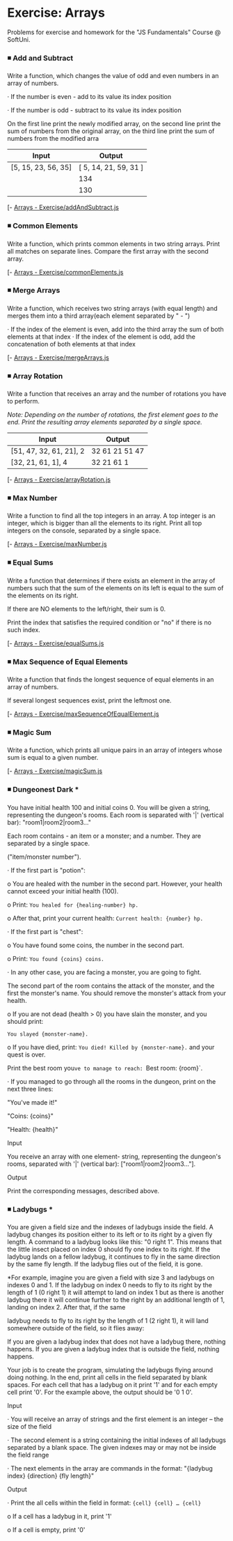 # Exercise: Arrays
Problems for exercise and homework for the "JS Fundamentals" Course @ SoftUni.

### :black_medium_small_square: Add and Subtract

Write a function, which changes the value of odd and even numbers in an array of numbers.

· If the number is even - add to its value its index position

· If the number is odd - subtract to its value its index position

On the first line print the newly modified array, on the second line print the sum of numbers from the original array, on the third line print the sum of numbers from the modified arra

| Input                |  Output              |
| -------------        | -------------        |
| [5, 15, 23, 56, 35]  | [ 5, 14, 21, 59, 31 ]| 
|                      |  134                 |
|                      | 130                  |

[- [ Arrays - Exercise/addAndSubtract.js](https://github.com/MirelaKostova/Programming-Fundamentals-with-JavaScript-SoftUni/blob/main/Arrays%20-%20Exercise/addAndSubtract.js)

### :black_medium_small_square: Common Elements

Write a function, which prints common elements in two string arrays. Print all matches on separate lines. 
Compare the first array with the second array.

[- [ Arrays - Exercise/commonElements.js](https://github.com/MirelaKostova/Programming-Fundamentals-with-JavaScript-SoftUni/blob/main/Arrays%20-%20Exercise/commonElements.js)

### :black_medium_small_square: Merge Arrays

Write a function, which receives two string arrays (with equal length) and merges them into a third array(each element separated by " - ")

· If the index of the element is even, add into the third array the sum of both elements at that index
· If the index of the element is odd, add the concatenation of both elements at that index

[- [ Arrays - Exercise/mergeArrays.js](https://github.com/MirelaKostova/Programming-Fundamentals-with-JavaScript-SoftUni/blob/main/Arrays%20-%20Exercise/mergeArrays.js)

### :black_medium_small_square: Array Rotation
Write a function that receives an array and the number of rotations you have to perform.

*Note: Depending on the number of rotations, the first element goes to the end. Print the resulting array elements separated by a single space.*

| Input                   |  Output              |
| -------------           | -------------        |
| [51, 47, 32, 61, 21], 2 | 32 61 21 51 47|      |
| [32, 21, 61, 1], 4      | 32 21 61 1           |

[- [ Arrays - Exercise/arrayRotation.js](https://github.com/MirelaKostova/Programming-Fundamentals-with-JavaScript-SoftUni/blob/main/Arrays%20-%20Exercise/arrayRotation.js)

### :black_medium_small_square: Max Number

Write a function to find all the top integers in an array. A top integer is an integer, which is bigger than all the elements to its right.
Print all top integers on the console, separated by a single space.

[- [ Arrays - Exercise/maxNumber.js](https://github.com/MirelaKostova/Programming-Fundamentals-with-JavaScript-SoftUni/blob/main/Arrays%20-%20Exercise/maxNumber.js)

### :black_medium_small_square: Equal Sums

Write a function that determines if there exists an element in the array of numbers such that the sum of the elements on its left is equal to the sum of the elements on its right.

If there are NO elements to the left/right, their sum is 0.

Print the index that satisfies the required condition or "no" if there is no such index.

[- [ Arrays - Exercise/equalSums.js](https://github.com/MirelaKostova/Programming-Fundamentals-with-JavaScript-SoftUni/blob/main/Arrays%20-%20Exercise/equalSums.js)


### :black_medium_small_square: Max Sequence of Equal Elements

Write a function that finds the longest sequence of equal elements in an array of numbers.

If several longest sequences exist, print the leftmost one.

[- [ Arrays - Exercise/maxSequenceOfEqualElement.js](https://github.com/MirelaKostova/Programming-Fundamentals-with-JavaScript-SoftUni/blob/main/Arrays%20-%20Exercise/maxSequenceOfEqualElement.js)

### :black_medium_small_square: Magic Sum

Write a function, which prints all unique pairs in an array of integers whose sum is equal to a given number.

[- [ Arrays - Exercise/magicSum.js](https://github.com/MirelaKostova/Programming-Fundamentals-with-JavaScript-SoftUni/blob/main/Arrays%20-%20Exercise/magicSum.js)

### :black_medium_small_square: Dungeonest Dark * 

You have initial health 100 and initial coins 0. You will be given a string, representing the dungeon's rooms. Each room is separated with '|' (vertical bar): "room1|room2|room3…"

Each room contains - an item or a monster; and a number. They are separated by a single space.

("item/monster number").

· If the first part is "potion":

o You are healed with the number in the second part. However, your health cannot exceed your initial health (100).

o Print: `You healed for {healing-number} hp.`

o After that, print your current health: `Current health: {number} hp.`

· If the first part is "chest":

o You have found some coins, the number in the second part.

o Print: `You found {coins} coins.`

· In any other case, you are facing a monster, you are going to fight.

The second part of the room contains the attack of the monster, and the first the monster's name. You should remove the monster's attack from your health.

o If you are not dead (health > 0) you have slain the monster, and you should print:

`You slayed {monster-name}.`

o If you have died, print: `You died! Killed by {monster-name}.` and your quest is over.

Print the best room you`ve to manage to reach: `Best room: {room}`.

· If you managed to go through all the rooms in the dungeon, print on the next three lines:

"You've made it!"

"Coins: {coins}"

"Health: {health}"

Input

You receive an array with one element- string, representing the dungeon's rooms, separated with '|' (vertical bar): ["room1|room2|room3…"].

Output

Print the corresponding messages, described above.

### :black_medium_small_square: Ladybugs * 

You are given a field size and the indexes of ladybugs inside the field. A ladybug changes its position either to its left or to its right by a given fly length. A command to a ladybug looks like this: "0 right 1". This means that the little insect placed on index 0 should fly one index to its right. If the ladybug lands on a fellow ladybug, it continues to fly in the same direction by the same fly length. If the ladybug flies out of the field, it is gone.

*For example, imagine you are given a field with size 3 and ladybugs on indexes 0 and 1. If the ladybug on index 0 needs to fly to its right by the length of 1 (0 right 1) it will attempt to land on index 1 but as there is another ladybug there it will continue further to the right by an additional length of 1, landing on index 2. After that, if the same

ladybug needs to fly to its right by the length of 1 (2 right 1), it will land somewhere outside of the field, so it flies away:

If you are given a ladybug index that does not have a ladybug there, nothing happens. If you are given a ladybug index that is outside the field, nothing happens.

Your job is to create the program, simulating the ladybugs flying around doing nothing. In the end, print all cells in the field separated by blank spaces. For each cell that has a ladybug on it print '1' and for each empty cell print '0'. For the example above, the output should be '0 1 0'.

Input

· You will receive an array of strings and the first element is an integer – the size of the field

· The second element is a string containing the initial indexes of all ladybugs separated by a blank space. The given indexes may or may not be inside the field range

· The next elements in the array are commands in the format: "{ladybug index} {direction} {fly length}"

Output

· Print the all cells within the field in format: `{cell} {cell} … {cell}`

o If a cell has a ladybug in it, print '1'

o If a cell is empty, print '0'


